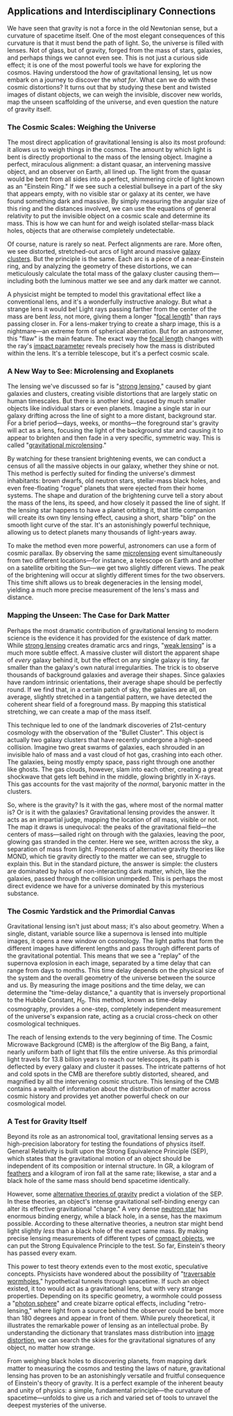 ## Applications and Interdisciplinary Connections

We have seen that gravity is not a force in the old Newtonian sense, but a curvature of spacetime itself. One of the most elegant consequences of this curvature is that it must bend the path of light. So, the universe is filled with lenses. Not of glass, but of gravity, forged from the mass of stars, galaxies, and perhaps things we cannot even see. This is not just a curious side effect; it is one of the most powerful tools we have for exploring the cosmos. Having understood the *how* of gravitational lensing, let us now embark on a journey to discover the *what for*. What can we do with these cosmic distortions? It turns out that by studying these bent and twisted images of distant objects, we can weigh the invisible, discover new worlds, map the unseen scaffolding of the universe, and even question the nature of gravity itself.

### The Cosmic Scales: Weighing the Universe

The most direct application of gravitational lensing is also its most profound: it allows us to weigh things in the cosmos. The amount by which light is bent is directly proportional to the mass of the lensing object. Imagine a perfect, miraculous alignment: a distant quasar, an intervening massive object, and an observer on Earth, all lined up. The light from the quasar would be bent from all sides into a perfect, shimmering circle of light known as an "Einstein Ring." If we see such a celestial bullseye in a part of the sky that appears empty, with no visible star or galaxy at its center, we have found something dark and massive. By simply measuring the angular size of this ring and the distances involved, we can use the equations of general relativity to put the invisible object on a cosmic scale and determine its mass. This is how we can hunt for and weigh isolated stellar-mass black holes, objects that are otherwise completely undetectable.

Of course, nature is rarely so neat. Perfect alignments are rare. More often, we see distorted, stretched-out arcs of light around massive [galaxy clusters](@article_id:160425). But the principle is the same. Each arc is a piece of a near-Einstein ring, and by analyzing the geometry of these distortions, we can meticulously calculate the total mass of the galaxy cluster causing them—including both the luminous matter we see and any dark matter we cannot.

A physicist might be tempted to model this gravitational effect like a conventional lens, and it's a wonderfully instructive analogy. But what a strange lens it would be! Light rays passing farther from the center of the mass are bent *less*, not more, giving them a longer "[focal length](@article_id:163995)" than rays passing closer in. For a lens-maker trying to create a sharp image, this is a nightmare—an extreme form of spherical aberration. But for an astronomer, this "flaw" is the main feature. The exact way the [focal length](@article_id:163995) changes with the ray's [impact parameter](@article_id:165038) reveals precisely how the mass is distributed within the lens. It's a terrible telescope, but it's a perfect cosmic scale.

### A New Way to See: Microlensing and Exoplanets

The lensing we've discussed so far is "[strong lensing](@article_id:161242)," caused by giant galaxies and clusters, creating visible distortions that are largely static on human timescales. But there is another kind, caused by much smaller objects like individual stars or even planets. Imagine a single star in our galaxy drifting across the line of sight to a more distant, background star. For a brief period—days, weeks, or months—the foreground star's gravity will act as a lens, focusing the light of the background star and causing it to appear to brighten and then fade in a very specific, symmetric way. This is called "[gravitational microlensing](@article_id:160050)."

By watching for these transient brightening events, we can conduct a census of all the massive objects in our galaxy, whether they shine or not. This method is perfectly suited for finding the universe's dimmest inhabitants: brown dwarfs, old neutron stars, stellar-mass black holes, and even free-floating "rogue" planets that were ejected from their home systems. The shape and duration of the brightening curve tell a story about the mass of the lens, its speed, and how closely it passed the line of sight. If the lensing star happens to have a planet orbiting it, that little companion will create its own tiny lensing effect, causing a short, sharp "blip" on the smooth light curve of the star. It's an astonishingly powerful technique, allowing us to detect planets many thousands of light-years away.

To make the method even more powerful, astronomers can use a form of cosmic parallax. By observing the same [microlensing](@article_id:160424) event simultaneously from two different locations—for instance, a telescope on Earth and another on a satellite orbiting the Sun—we get two slightly different views. The peak of the brightening will occur at slightly different times for the two observers. This time shift allows us to break degeneracies in the lensing model, yielding a much more precise measurement of the lens's mass and distance.

### Mapping the Unseen: The Case for Dark Matter

Perhaps the most dramatic contribution of gravitational lensing to modern science is the evidence it has provided for the existence of dark matter. While [strong lensing](@article_id:161242) creates dramatic arcs and rings, "[weak lensing](@article_id:157974)" is a much more subtle effect. A massive cluster will distort the apparent shape of *every* galaxy behind it, but the effect on any single galaxy is tiny, far smaller than the galaxy's own natural irregularities. The trick is to observe thousands of background galaxies and average their shapes. Since galaxies have random intrinsic orientations, their average shape should be perfectly round. If we find that, in a certain patch of sky, the galaxies are all, on average, slightly stretched in a tangential pattern, we have detected the coherent shear field of a foreground mass. By mapping this statistical stretching, we can create a map of the mass itself.

This technique led to one of the landmark discoveries of 21st-century cosmology with the observation of the "Bullet Cluster". This object is actually two galaxy clusters that have recently undergone a high-speed collision. Imagine two great swarms of galaxies, each shrouded in an invisible halo of mass and a vast cloud of hot gas, crashing into each other. The galaxies, being mostly empty space, pass right through one another like ghosts. The gas clouds, however, slam into each other, creating a great shockwave that gets left behind in the middle, glowing brightly in X-rays. This gas accounts for the vast majority of the *normal*, baryonic matter in the clusters.

So, where is the gravity? Is it with the gas, where most of the normal matter is? Or is it with the galaxies? Gravitational lensing provides the answer. It acts as an impartial judge, mapping the location of *all* mass, visible or not. The map it draws is unequivocal: the peaks of the gravitational field—the centers of mass—sailed right on through with the galaxies, leaving the poor, glowing gas stranded in the center. Here we see, written across the sky, a separation of mass from light. Proponents of alternative gravity theories like MOND, which tie gravity directly to the matter we can see, struggle to explain this. But in the standard picture, the answer is simple: the clusters are dominated by halos of non-interacting dark matter, which, like the galaxies, passed through the collision unimpeded. This is perhaps the most direct evidence we have for a universe dominated by this mysterious substance.

### The Cosmic Yardstick and the Primordial Canvas

Gravitational lensing isn't just about mass; it's also about geometry. When a single, distant, variable source like a supernova is lensed into multiple images, it opens a new window on cosmology. The light paths that form the different images have different lengths and pass through different parts of the gravitational potential. This means that we see a "replay" of the supernova explosion in each image, separated by a time delay that can range from days to months. This time delay depends on the physical size of the system and the overall geometry of the universe between the source and us. By measuring the image positions and the time delay, we can determine the "time-delay distance," a quantity that is inversely proportional to the Hubble Constant, $H_0$. This method, known as time-delay cosmography, provides a one-step, completely independent measurement of the universe's expansion rate, acting as a crucial cross-check on other cosmological techniques.

The reach of lensing extends to the very beginning of time. The Cosmic Microwave Background (CMB) is the afterglow of the Big Bang, a faint, nearly uniform bath of light that fills the entire universe. As this primordial light travels for 13.8 billion years to reach our telescopes, its path is deflected by every galaxy and cluster it passes. The intricate patterns of hot and cold spots in the CMB are therefore subtly distorted, sheared, and magnified by all the intervening cosmic structure. This lensing of the CMB contains a wealth of information about the distribution of matter across cosmic history and provides yet another powerful check on our cosmological model.

### A Test for Gravity Itself

Beyond its role as an astronomical tool, gravitational lensing serves as a high-precision laboratory for testing the foundations of physics itself. General Relativity is built upon the Strong Equivalence Principle (SEP), which states that the gravitational motion of an object should be independent of its composition or internal structure. In GR, a kilogram of [feathers](@article_id:166138) and a kilogram of iron fall at the same rate; likewise, a star and a black hole of the same mass should bend spacetime identically.

However, some [alternative theories of gravity](@article_id:158174) predict a violation of the SEP. In these theories, an object's intense gravitational self-binding energy can alter its effective gravitational "charge." A very dense [neutron star](@article_id:146765) has enormous binding energy, while a black hole, in a sense, has the maximum possible. According to these alternative theories, a neutron star might bend light slightly *less* than a black hole of the exact same mass. By making precise lensing measurements of different types of [compact objects](@article_id:157117), we can put the Strong Equivalence Principle to the test. So far, Einstein's theory has passed every exam.

This power to test theory extends even to the most exotic, speculative concepts. Physicists have wondered about the possibility of "[traversable wormholes](@article_id:192182)," hypothetical tunnels through spacetime. If such an object existed, it too would act as a gravitational lens, but with very strange properties. Depending on its specific geometry, a wormhole could possess a "[photon sphere](@article_id:158948)" and create bizarre optical effects, including "retro-lensing," where light from a source behind the observer could be bent more than $180$ degrees and appear in front of them. While purely theoretical, it illustrates the remarkable power of lensing as an intellectual probe. By understanding the dictionary that translates mass distribution into [image distortion](@article_id:170950), we can search the skies for the gravitational signatures of any object, no matter how strange.

From weighing black holes to discovering planets, from mapping dark matter to measuring the cosmos and testing the laws of nature, gravitational lensing has proven to be an astonishingly versatile and fruitful consequence of Einstein's theory of gravity. It is a perfect example of the inherent beauty and unity of physics: a simple, fundamental principle—the curvature of spacetime—unfolds to give us a rich and varied set of tools to unravel the deepest mysteries of the universe.